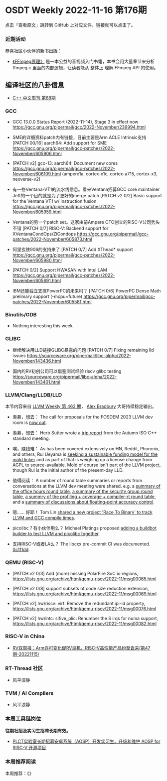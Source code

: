 # OSDT Weekly 2022-11-16 第176期

点击「查看原文」跳转到 GitHub 上对应文件，链接就可以点击了。

### 近期活动

恭喜社区小伙伴的新书出版：

- [《FFmpeg原理》](https://mp.weixin.qq.com/s/Q-vy4jI0IZcSeuBZKKaVwQ) 是一本公益的音视频入门书籍，本书会用大量章节来分析 ffmpeg.c 里面的内部逻辑，让读者能从 整体上 理解 FFmpeg API 的使用。

## 编译社区的八卦信息

- [C++ 中文周刊 第88期](https://mp.weixin.qq.com/s/c-z0NXnMLpIG4vv7XinW0A)

### GCC

- GCC 13.0.0 Status Report (2022-11-14), Stage 3 in effect now
   https://gcc.gnu.org/pipermail/gcc/2022-November/239994.html

- SME的详细资料patch内有链接，目前主要是Arm ACLE Intrinsic支持
   [PATCH 00/16] aarch64: Add support for SME
   https://gcc.gnu.org/pipermail/gcc-patches/2022-November/605906.html

- [PATCH v2] gcc-13: aarch64: Document new cores
   https://gcc.gnu.org/pipermail/gcc-patches/2022-November/606109.html
   (ampere1a, cortex-x1c, cortex-a715, cortex-x3, neoverse-v2)

- 有一些Ventana-VT1的流水线信息。看来Ventana招募GCC core maintainer Jeff的一个目的就是为了更好的merge patch
  [PATCH v2 0/2] Basic support for the Ventana VT1 w/ instruction fusion
  https://gcc.gnu.org/pipermail/gcc-patches/2022-November/605959.html

- Ventana的另一个patch set。这家由前Ampere CTO创立的RISC-V公司势头不错
   [PATCH 0/7] RISC-V: Backend support for XVentanaCondOps/ZiCondops
   https://gcc.gnu.org/pipermail/gcc-patches/2022-November/605873.html

- 阿里玄铁906的支持来了 [PATCH 0/7] Add XThead* support
   https://gcc.gnu.org/pipermail/gcc-patches/2022-November/605980.html

- [PATCH 0/2] Support HWASAN with Intel LAM
  https://gcc.gnu.org/pipermail/gcc-patches/2022-November/605691.html

- IBM还能独立支撑PowerPC的未来吗？
  [PATCH 0/6] PowerPC Dense Math prelimary support (-mcpu=future)
  https://gcc.gnu.org/pipermail/gcc-patches/2022-November/605581.html

### Binutils/GDB

- Nothing interesting this week

### GLIBC

- 继续解决用LLD链接GLIBC暴露的问题
  [PATCH 0/7] Fixing remaining lld issues
  https://sourceware.org/pipermail/libc-alpha/2022-November/143436.html

- 国内的RV初创公司可以借鉴测试经验
  riscv glibc testing
  https://sourceware.org/pipermail/libc-alpha/2022-November/143401.html

### LLVM/Clang/LLDB/LLD

本节内容来自 [LLVM Weekly 第 463 期](http://llvmweekly.org/issue/463)，
[Alex Bradbury](https://www.linkedin.com/in/alex-bradbury/) 大哥持续稳定输出。

* 羡慕，想去： The call for proposals for the FOSDEM 2023 LLVM dev room is [now out](https://discourse.llvm.org/t/cfp-fosdem-2023-llvm-dev-room/66495).

* 羡慕，想去： Herb Sutter wrote a [trip report](https://herbsutter.com/2022/11/12/trip-report-autumn-iso-c-standards-meeting-kona/) from the Autumn ISO C++ standard meeting.

* 唉，赚钱难： As has been covered extensively on HN, Reddit, Phoronix, and others, Rui Ueyama is [seeking a sustainable funding model for the mold linker](https://github.com/rui314/mold/releases/tag/v1.7.0) and as part of that is weighing up a license change from AGPL to source-available. Mold of course isn't part of the LLVM project, though Rui is the initial author of the present-day LLD.


* 值得阅读： A number of round table summaries or reports from conversations at the LLVM dev meeting were shared. e.g. a [summary of the office hours round table](https://discourse.llvm.org/t/office-hours-round-table-llvm-dev-meeting-summary/66544), [a summary of the security group round table](https://discourse.llvm.org/t/security-group-round-table-llvm-dev-meeting-summary/66545), [a summry of the profiling + coverage + compiler-rt round table](https://discourse.llvm.org/t/round-table-about-profiling-coverage-compiler-rt-in-2022-llvm-dev-mtg/65225/11), and a [summary of discussions about floating-point accuracy control](https://discourse.llvm.org/t/rfc-floating-point-accuracy-control/66018/20).

* 嗯…… 好耶！ Tom Lin [shared a new project 'Race To Binary' to track LLVM and GCC compile times](https://discourse.llvm.org/t/rtb-tracking-compile-time-and-compiler-sizes-for-llvm-and-gcc/66461).

* picolibc？有小伙伴用么？ Michael Platings proposed [adding a buildbot builder to test LLVM and picolibc together](https://discourse.llvm.org/t/rfc-testing-of-newlib-picolibc/66509).

* 支持RISC-V或者LA么？ The libcxx pre-commit CI was documented.
  [0c111dd](https://reviews.llvm.org/rG0c111dd86fff).

### QEMU (RISC-V)

- [PATCH v2 0/3] Add (more) missing PolarFire SoC io regions,
  https://lists.gnu.org/archive/html/qemu-riscv/2022-11/msg00065.html

- [PATCH v2 0/8] support subsets of code size reduction extension,
  https://lists.gnu.org/archive/html/qemu-riscv/2022-11/msg00069.html

- [PATCH v2] hw/riscv: virt: Remove the redundant ipi-id property,
  https://lists.gnu.org/archive/html/qemu-riscv/2022-11/msg00076.html

- [PATCH v2] hw/intc: sifive_plic: Renumber the S irqs for numa support,
  https://lists.gnu.org/archive/html/qemu-riscv/2022-11/msg00082.html

### RISC-V in China

- [RV双周报：Arm许可变化促RV良机，RISC-V高性能产品纷至沓来(第47期-20221115)](https://mp.weixin.qq.com/s/eRdLdOQnRiY9L957TQgdYA)

### RT-Thread 社区

- 风平浪静

### TVM / AI Compilers

- 风平浪静

### 本周工具链岗位

**往期社招及实习生招聘长期有效。**

- [PLCT实验室长期招募安卓系统（AOSP）开发实习生，升级和维护 AOSP for RISC-V 开源项目](https://mp.weixin.qq.com/s/dJP2cEB1nex2inR5c-cJog)


### 本周推荐阅读

本周推荐：《》
